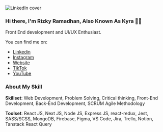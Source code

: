 ![LinkedIn cover](https://user-images.githubusercontent.com/71491992/126656797-ea8759c3-66e3-4759-a3ab-e896a21d2b58.png)

### Hi there, I'm Rizky Ramadhan, Also Known As Kyra 👋🏻

Front End development and UI/UX Enthusiast.

You can find me on: 
- [Linkedin](https://www.linkedin.com/in/rizkykyra/)
- [Instagram](https://www.instagram.com/code.kyra/)
- [Website](https://meetkyra.vercel.app/)
- [TikTok](https://www.tiktok.com/@code.kyra)
- [YouTube](https://www.youtube.com/@codekyra)

### About My Skill
**Skillset**: Web Development, Problem Solving, Critical thinking, Front-End Development, Back-End Development, SCRUM Agile
Methodology

**Toolset**: React JS, Next JS, Node JS, Express JS, react-redux, Jest, SASS/SCSS, MongoDB, Firebase, Figma, VS Code, Jira,
Trello, Notion, Tanstack React Query
